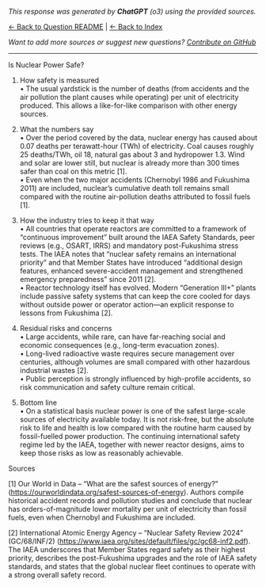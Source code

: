 <!-- 
Generated by: chatgpt
Model: o3
Prompt type: sources
Generated at: 2025-06-08T20:42:33.792330
-->

*This response was generated by **ChatGPT** (o3) using the provided sources.*

[← Back to Question README](README.md) | [← Back to Index](../README.md)

*Want to add more sources or suggest new questions? [Contribute on GitHub](https://github.com/justinwest/SuggestedSources)*

---

Is Nuclear Power Safe?  

1.  How safety is measured  
   •  The usual yardstick is the number of deaths (from accidents and the air pollution the plant causes while operating) per unit of electricity produced. This allows a like-for-like comparison with other energy sources.  

2.  What the numbers say  
   •  Over the period covered by the data, nuclear energy has caused about 0.07 deaths per terawatt-hour (TWh) of electricity. Coal causes roughly 25 deaths/TWh, oil 18, natural gas about 3 and hydropower 1.3. Wind and solar are lower still, but nuclear is already more than 300 times safer than coal on this metric [1].  
   •  Even when the two major accidents (Chernobyl 1986 and Fukushima 2011) are included, nuclear’s cumulative death toll remains small compared with the routine air-pollution deaths attributed to fossil fuels [1].  

3.  How the industry tries to keep it that way  
   •  All countries that operate reactors are committed to a framework of “continuous improvement” built around the IAEA Safety Standards, peer reviews (e.g., OSART, IRRS) and mandatory post-Fukushima stress tests. The IAEA notes that “nuclear safety remains an international priority” and that Member States have introduced “additional design features, enhanced severe-accident management and strengthened emergency preparedness” since 2011 [2].  
   •  Reactor technology itself has evolved. Modern “Generation III+” plants include passive safety systems that can keep the core cooled for days without outside power or operator action—an explicit response to lessons from Fukushima [2].  

4.  Residual risks and concerns  
   •  Large accidents, while rare, can have far-reaching social and economic consequences (e.g., long-term evacuation zones).  
   •  Long-lived radioactive waste requires secure management over centuries, although volumes are small compared with other hazardous industrial wastes [2].  
   •  Public perception is strongly influenced by high-profile accidents, so risk communication and safety culture remain critical.  

5.  Bottom line  
   •  On a statistical basis nuclear power is one of the safest large-scale sources of electricity available today. It is not risk-free, but the absolute risk to life and health is low compared with the routine harm caused by fossil-fuelled power production. The continuing international safety regime led by the IAEA, together with newer reactor designs, aims to keep those risks as low as reasonably achievable.  

Sources  

[1] Our World in Data – “What are the safest sources of energy?” (https://ourworldindata.org/safest-sources-of-energy). Authors compile historical accident records and pollution studies and conclude that nuclear has orders-of-magnitude lower mortality per unit of electricity than fossil fuels, even when Chernobyl and Fukushima are included.  

[2] International Atomic Energy Agency – “Nuclear Safety Review 2024” (GC/68/INF/2) (https://www.iaea.org/sites/default/files/gc/gc68-inf2.pdf). The IAEA underscores that Member States regard safety as their highest priority, describes the post-Fukushima upgrades and the role of IAEA safety standards, and states that the global nuclear fleet continues to operate with a strong overall safety record.